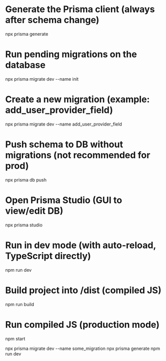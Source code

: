 # Generate the Prisma client (always after schema change)
npx prisma generate

# Run pending migrations on the database
npx prisma migrate dev --name init

# Create a new migration (example: add_user_provider_field)
npx prisma migrate dev --name add_user_provider_field

# Push schema to DB without migrations (not recommended for prod)
npx prisma db push

# Open Prisma Studio (GUI to view/edit DB)
npx prisma studio



# Run in dev mode (with auto-reload, TypeScript directly)
npm run dev

# Build project into /dist (compiled JS)
npm run build

# Run compiled JS (production mode)
npm start




npx prisma migrate dev --name some_migration
npx prisma generate
npm run dev



